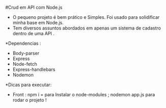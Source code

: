 #Crud em API com Node.js 
- O pequeno projeto é bem prático e Simples. Foi usado para solidificar minha base em Node.js. 
- Tem diversos assuntos abordados em apenas um sistema de cadastro dentro de uma API .

*Dependencias :
- Body-parser
- Express
- Node-fetch
- Express-handlebars
- Nodemon

*Dicas para executar:
- Front : npm i =  para Instalar o node-modules ; nodemon app.js para rodar o projeto !

 